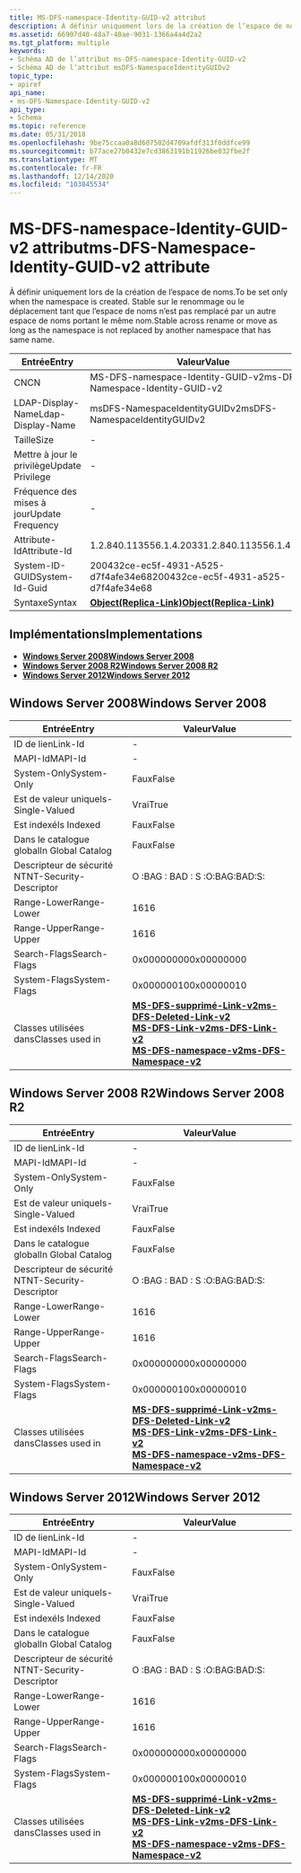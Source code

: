 ```yaml
---
title: MS-DFS-namespace-Identity-GUID-v2 attribut
description: À définir uniquement lors de la création de l’espace de noms. Stable sur le renommage ou le déplacement tant que l’espace de noms n’est pas remplacé par un autre espace de noms portant le même nom.
ms.assetid: 66907d40-48a7-40ae-9031-1366a4a4d2a2
ms.tgt_platform: multiple
keywords:
- Schéma AD de l’attribut ms-DFS-namespace-Identity-GUID-v2
- Schéma AD de l’attribut msDFS-NamespaceIdentityGUIDv2
topic_type:
- apiref
api_name:
- ms-DFS-Namespace-Identity-GUID-v2
api_type:
- Schema
ms.topic: reference
ms.date: 05/31/2018
ms.openlocfilehash: 9be75ccaa0a8d607502d4709afdf313f0ddfce99
ms.sourcegitcommit: b77ace27b0432e7cd3863191b11926be032fbe2f
ms.translationtype: MT
ms.contentlocale: fr-FR
ms.lasthandoff: 12/14/2020
ms.locfileid: "103845534"
---
```

# <a name="ms-dfs-namespace-identity-guid-v2-attribute"></a><span data-ttu-id="105b9-106">MS-DFS-namespace-Identity-GUID-v2 attribut</span><span class="sxs-lookup"><span data-stu-id="105b9-106">ms-DFS-Namespace-Identity-GUID-v2 attribute</span></span>

<span data-ttu-id="105b9-107">À définir uniquement lors de la création de l’espace de noms.</span><span class="sxs-lookup"><span data-stu-id="105b9-107">To be set only when the namespace is created.</span></span> <span data-ttu-id="105b9-108">Stable sur le renommage ou le déplacement tant que l’espace de noms n’est pas remplacé par un autre espace de noms portant le même nom.</span><span class="sxs-lookup"><span data-stu-id="105b9-108">Stable across rename or move as long as the namespace is not replaced by another namespace that has same name.</span></span>



| <span data-ttu-id="105b9-109">Entrée</span><span class="sxs-lookup"><span data-stu-id="105b9-109">Entry</span></span> | <span data-ttu-id="105b9-110">Valeur</span><span class="sxs-lookup"><span data-stu-id="105b9-110">Value</span></span> |
|-------------------|-------------------------------------------------------|
| <span data-ttu-id="105b9-111">CN</span><span class="sxs-lookup"><span data-stu-id="105b9-111">CN</span></span>                | <span data-ttu-id="105b9-112">MS-DFS-namespace-Identity-GUID-v2</span><span class="sxs-lookup"><span data-stu-id="105b9-112">ms-DFS-Namespace-Identity-GUID-v2</span></span>                     |
| <span data-ttu-id="105b9-113">LDAP-Display-Name</span><span class="sxs-lookup"><span data-stu-id="105b9-113">Ldap-Display-Name</span></span> | <span data-ttu-id="105b9-114">msDFS-NamespaceIdentityGUIDv2</span><span class="sxs-lookup"><span data-stu-id="105b9-114">msDFS-NamespaceIdentityGUIDv2</span></span>                         |
| <span data-ttu-id="105b9-115">Taille</span><span class="sxs-lookup"><span data-stu-id="105b9-115">Size</span></span>              | \-                                                    |
| <span data-ttu-id="105b9-116">Mettre à jour le privilège</span><span class="sxs-lookup"><span data-stu-id="105b9-116">Update Privilege</span></span>  | \-                                                    |
| <span data-ttu-id="105b9-117">Fréquence des mises à jour</span><span class="sxs-lookup"><span data-stu-id="105b9-117">Update Frequency</span></span>  | \-                                                    |
| <span data-ttu-id="105b9-118">Attribute-Id</span><span class="sxs-lookup"><span data-stu-id="105b9-118">Attribute-Id</span></span>      | <span data-ttu-id="105b9-119">1.2.840.113556.1.4.2033</span><span class="sxs-lookup"><span data-stu-id="105b9-119">1.2.840.113556.1.4.2033</span></span>                               |
| <span data-ttu-id="105b9-120">System-ID-GUID</span><span class="sxs-lookup"><span data-stu-id="105b9-120">System-Id-Guid</span></span>    | <span data-ttu-id="105b9-121">200432ce-ec5f-4931-A525-d7f4afe34e68</span><span class="sxs-lookup"><span data-stu-id="105b9-121">200432ce-ec5f-4931-a525-d7f4afe34e68</span></span>                  |
| <span data-ttu-id="105b9-122">Syntaxe</span><span class="sxs-lookup"><span data-stu-id="105b9-122">Syntax</span></span>            | [<span data-ttu-id="105b9-123">**Object(Replica-Link)**</span><span class="sxs-lookup"><span data-stu-id="105b9-123">**Object(Replica-Link)**</span></span>](s-object-replica-link.md) |



## <a name="implementations"></a><span data-ttu-id="105b9-124">Implémentations</span><span class="sxs-lookup"><span data-stu-id="105b9-124">Implementations</span></span>

-   [<span data-ttu-id="105b9-125">**Windows Server 2008**</span><span class="sxs-lookup"><span data-stu-id="105b9-125">**Windows Server 2008**</span></span>](#windows-server-2008)
-   [<span data-ttu-id="105b9-126">**Windows Server 2008 R2**</span><span class="sxs-lookup"><span data-stu-id="105b9-126">**Windows Server 2008 R2**</span></span>](#windows-server-2008-r2)
-   [<span data-ttu-id="105b9-127">**Windows Server 2012**</span><span class="sxs-lookup"><span data-stu-id="105b9-127">**Windows Server 2012**</span></span>](#windows-server-2012)

## <a name="windows-server-2008"></a><span data-ttu-id="105b9-128">Windows Server 2008</span><span class="sxs-lookup"><span data-stu-id="105b9-128">Windows Server 2008</span></span>



| <span data-ttu-id="105b9-129">Entrée</span><span class="sxs-lookup"><span data-stu-id="105b9-129">Entry</span></span> | <span data-ttu-id="105b9-130">Valeur</span><span class="sxs-lookup"><span data-stu-id="105b9-130">Value</span></span> |
|------------------------|--------------------------------------------------------------------------------------------------------------------------------------------------------------------------------------|
| <span data-ttu-id="105b9-131">ID de lien</span><span class="sxs-lookup"><span data-stu-id="105b9-131">Link-Id</span></span>                | \-                                                                                                                                                                                   |
| <span data-ttu-id="105b9-132">MAPI-Id</span><span class="sxs-lookup"><span data-stu-id="105b9-132">MAPI-Id</span></span>                | \-                                                                                                                                                                                   |
| <span data-ttu-id="105b9-133">System-Only</span><span class="sxs-lookup"><span data-stu-id="105b9-133">System-Only</span></span>            | <span data-ttu-id="105b9-134">Faux</span><span class="sxs-lookup"><span data-stu-id="105b9-134">False</span></span>                                                                                                                                                                                |
| <span data-ttu-id="105b9-135">Est de valeur unique</span><span class="sxs-lookup"><span data-stu-id="105b9-135">Is-Single-Valued</span></span>       | <span data-ttu-id="105b9-136">Vrai</span><span class="sxs-lookup"><span data-stu-id="105b9-136">True</span></span>                                                                                                                                                                                 |
| <span data-ttu-id="105b9-137">Est indexé</span><span class="sxs-lookup"><span data-stu-id="105b9-137">Is Indexed</span></span>             | <span data-ttu-id="105b9-138">Faux</span><span class="sxs-lookup"><span data-stu-id="105b9-138">False</span></span>                                                                                                                                                                                |
| <span data-ttu-id="105b9-139">Dans le catalogue global</span><span class="sxs-lookup"><span data-stu-id="105b9-139">In Global Catalog</span></span>      | <span data-ttu-id="105b9-140">Faux</span><span class="sxs-lookup"><span data-stu-id="105b9-140">False</span></span>                                                                                                                                                                                |
| <span data-ttu-id="105b9-141">Descripteur de sécurité NT</span><span class="sxs-lookup"><span data-stu-id="105b9-141">NT-Security-Descriptor</span></span> | <span data-ttu-id="105b9-142">O :BAG : BAD : S :</span><span class="sxs-lookup"><span data-stu-id="105b9-142">O:BAG:BAD:S:</span></span>                                                                                                                                                                         |
| <span data-ttu-id="105b9-143">Range-Lower</span><span class="sxs-lookup"><span data-stu-id="105b9-143">Range-Lower</span></span>            | <span data-ttu-id="105b9-144">16</span><span class="sxs-lookup"><span data-stu-id="105b9-144">16</span></span>                                                                                                                                                                                   |
| <span data-ttu-id="105b9-145">Range-Upper</span><span class="sxs-lookup"><span data-stu-id="105b9-145">Range-Upper</span></span>            | <span data-ttu-id="105b9-146">16</span><span class="sxs-lookup"><span data-stu-id="105b9-146">16</span></span>                                                                                                                                                                                   |
| <span data-ttu-id="105b9-147">Search-Flags</span><span class="sxs-lookup"><span data-stu-id="105b9-147">Search-Flags</span></span>           | <span data-ttu-id="105b9-148">0x00000000</span><span class="sxs-lookup"><span data-stu-id="105b9-148">0x00000000</span></span>                                                                                                                                                                           |
| <span data-ttu-id="105b9-149">System-Flags</span><span class="sxs-lookup"><span data-stu-id="105b9-149">System-Flags</span></span>           | <span data-ttu-id="105b9-150">0x00000010</span><span class="sxs-lookup"><span data-stu-id="105b9-150">0x00000010</span></span>                                                                                                                                                                           |
| <span data-ttu-id="105b9-151">Classes utilisées dans</span><span class="sxs-lookup"><span data-stu-id="105b9-151">Classes used in</span></span>        | [<span data-ttu-id="105b9-152">**MS-DFS-supprimé-Link-v2**</span><span class="sxs-lookup"><span data-stu-id="105b9-152">**ms-DFS-Deleted-Link-v2**</span></span>](c-msdfs-deletedlinkv2.md)<br/> [<span data-ttu-id="105b9-153">**MS-DFS-Link-v2**</span><span class="sxs-lookup"><span data-stu-id="105b9-153">**ms-DFS-Link-v2**</span></span>](c-msdfs-linkv2.md)<br/> [<span data-ttu-id="105b9-154">**MS-DFS-namespace-v2**</span><span class="sxs-lookup"><span data-stu-id="105b9-154">**ms-DFS-Namespace-v2**</span></span>](c-msdfs-namespacev2.md)<br/> |



## <a name="windows-server-2008-r2"></a><span data-ttu-id="105b9-155">Windows Server 2008 R2</span><span class="sxs-lookup"><span data-stu-id="105b9-155">Windows Server 2008 R2</span></span>



| <span data-ttu-id="105b9-156">Entrée</span><span class="sxs-lookup"><span data-stu-id="105b9-156">Entry</span></span> | <span data-ttu-id="105b9-157">Valeur</span><span class="sxs-lookup"><span data-stu-id="105b9-157">Value</span></span> |
|------------------------|--------------------------------------------------------------------------------------------------------------------------------------------------------------------------------------|
| <span data-ttu-id="105b9-158">ID de lien</span><span class="sxs-lookup"><span data-stu-id="105b9-158">Link-Id</span></span>                | \-                                                                                                                                                                                   |
| <span data-ttu-id="105b9-159">MAPI-Id</span><span class="sxs-lookup"><span data-stu-id="105b9-159">MAPI-Id</span></span>                | \-                                                                                                                                                                                   |
| <span data-ttu-id="105b9-160">System-Only</span><span class="sxs-lookup"><span data-stu-id="105b9-160">System-Only</span></span>            | <span data-ttu-id="105b9-161">Faux</span><span class="sxs-lookup"><span data-stu-id="105b9-161">False</span></span>                                                                                                                                                                                |
| <span data-ttu-id="105b9-162">Est de valeur unique</span><span class="sxs-lookup"><span data-stu-id="105b9-162">Is-Single-Valued</span></span>       | <span data-ttu-id="105b9-163">Vrai</span><span class="sxs-lookup"><span data-stu-id="105b9-163">True</span></span>                                                                                                                                                                                 |
| <span data-ttu-id="105b9-164">Est indexé</span><span class="sxs-lookup"><span data-stu-id="105b9-164">Is Indexed</span></span>             | <span data-ttu-id="105b9-165">Faux</span><span class="sxs-lookup"><span data-stu-id="105b9-165">False</span></span>                                                                                                                                                                                |
| <span data-ttu-id="105b9-166">Dans le catalogue global</span><span class="sxs-lookup"><span data-stu-id="105b9-166">In Global Catalog</span></span>      | <span data-ttu-id="105b9-167">Faux</span><span class="sxs-lookup"><span data-stu-id="105b9-167">False</span></span>                                                                                                                                                                                |
| <span data-ttu-id="105b9-168">Descripteur de sécurité NT</span><span class="sxs-lookup"><span data-stu-id="105b9-168">NT-Security-Descriptor</span></span> | <span data-ttu-id="105b9-169">O :BAG : BAD : S :</span><span class="sxs-lookup"><span data-stu-id="105b9-169">O:BAG:BAD:S:</span></span>                                                                                                                                                                         |
| <span data-ttu-id="105b9-170">Range-Lower</span><span class="sxs-lookup"><span data-stu-id="105b9-170">Range-Lower</span></span>            | <span data-ttu-id="105b9-171">16</span><span class="sxs-lookup"><span data-stu-id="105b9-171">16</span></span>                                                                                                                                                                                   |
| <span data-ttu-id="105b9-172">Range-Upper</span><span class="sxs-lookup"><span data-stu-id="105b9-172">Range-Upper</span></span>            | <span data-ttu-id="105b9-173">16</span><span class="sxs-lookup"><span data-stu-id="105b9-173">16</span></span>                                                                                                                                                                                   |
| <span data-ttu-id="105b9-174">Search-Flags</span><span class="sxs-lookup"><span data-stu-id="105b9-174">Search-Flags</span></span>           | <span data-ttu-id="105b9-175">0x00000000</span><span class="sxs-lookup"><span data-stu-id="105b9-175">0x00000000</span></span>                                                                                                                                                                           |
| <span data-ttu-id="105b9-176">System-Flags</span><span class="sxs-lookup"><span data-stu-id="105b9-176">System-Flags</span></span>           | <span data-ttu-id="105b9-177">0x00000010</span><span class="sxs-lookup"><span data-stu-id="105b9-177">0x00000010</span></span>                                                                                                                                                                           |
| <span data-ttu-id="105b9-178">Classes utilisées dans</span><span class="sxs-lookup"><span data-stu-id="105b9-178">Classes used in</span></span>        | [<span data-ttu-id="105b9-179">**MS-DFS-supprimé-Link-v2**</span><span class="sxs-lookup"><span data-stu-id="105b9-179">**ms-DFS-Deleted-Link-v2**</span></span>](c-msdfs-deletedlinkv2.md)<br/> [<span data-ttu-id="105b9-180">**MS-DFS-Link-v2**</span><span class="sxs-lookup"><span data-stu-id="105b9-180">**ms-DFS-Link-v2**</span></span>](c-msdfs-linkv2.md)<br/> [<span data-ttu-id="105b9-181">**MS-DFS-namespace-v2**</span><span class="sxs-lookup"><span data-stu-id="105b9-181">**ms-DFS-Namespace-v2**</span></span>](c-msdfs-namespacev2.md)<br/> |



## <a name="windows-server-2012"></a><span data-ttu-id="105b9-182">Windows Server 2012</span><span class="sxs-lookup"><span data-stu-id="105b9-182">Windows Server 2012</span></span>



| <span data-ttu-id="105b9-183">Entrée</span><span class="sxs-lookup"><span data-stu-id="105b9-183">Entry</span></span> | <span data-ttu-id="105b9-184">Valeur</span><span class="sxs-lookup"><span data-stu-id="105b9-184">Value</span></span> |
|------------------------|--------------------------------------------------------------------------------------------------------------------------------------------------------------------------------------|
| <span data-ttu-id="105b9-185">ID de lien</span><span class="sxs-lookup"><span data-stu-id="105b9-185">Link-Id</span></span>                | \-                                                                                                                                                                                   |
| <span data-ttu-id="105b9-186">MAPI-Id</span><span class="sxs-lookup"><span data-stu-id="105b9-186">MAPI-Id</span></span>                | \-                                                                                                                                                                                   |
| <span data-ttu-id="105b9-187">System-Only</span><span class="sxs-lookup"><span data-stu-id="105b9-187">System-Only</span></span>            | <span data-ttu-id="105b9-188">Faux</span><span class="sxs-lookup"><span data-stu-id="105b9-188">False</span></span>                                                                                                                                                                                |
| <span data-ttu-id="105b9-189">Est de valeur unique</span><span class="sxs-lookup"><span data-stu-id="105b9-189">Is-Single-Valued</span></span>       | <span data-ttu-id="105b9-190">Vrai</span><span class="sxs-lookup"><span data-stu-id="105b9-190">True</span></span>                                                                                                                                                                                 |
| <span data-ttu-id="105b9-191">Est indexé</span><span class="sxs-lookup"><span data-stu-id="105b9-191">Is Indexed</span></span>             | <span data-ttu-id="105b9-192">Faux</span><span class="sxs-lookup"><span data-stu-id="105b9-192">False</span></span>                                                                                                                                                                                |
| <span data-ttu-id="105b9-193">Dans le catalogue global</span><span class="sxs-lookup"><span data-stu-id="105b9-193">In Global Catalog</span></span>      | <span data-ttu-id="105b9-194">Faux</span><span class="sxs-lookup"><span data-stu-id="105b9-194">False</span></span>                                                                                                                                                                                |
| <span data-ttu-id="105b9-195">Descripteur de sécurité NT</span><span class="sxs-lookup"><span data-stu-id="105b9-195">NT-Security-Descriptor</span></span> | <span data-ttu-id="105b9-196">O :BAG : BAD : S :</span><span class="sxs-lookup"><span data-stu-id="105b9-196">O:BAG:BAD:S:</span></span>                                                                                                                                                                         |
| <span data-ttu-id="105b9-197">Range-Lower</span><span class="sxs-lookup"><span data-stu-id="105b9-197">Range-Lower</span></span>            | <span data-ttu-id="105b9-198">16</span><span class="sxs-lookup"><span data-stu-id="105b9-198">16</span></span>                                                                                                                                                                                   |
| <span data-ttu-id="105b9-199">Range-Upper</span><span class="sxs-lookup"><span data-stu-id="105b9-199">Range-Upper</span></span>            | <span data-ttu-id="105b9-200">16</span><span class="sxs-lookup"><span data-stu-id="105b9-200">16</span></span>                                                                                                                                                                                   |
| <span data-ttu-id="105b9-201">Search-Flags</span><span class="sxs-lookup"><span data-stu-id="105b9-201">Search-Flags</span></span>           | <span data-ttu-id="105b9-202">0x00000000</span><span class="sxs-lookup"><span data-stu-id="105b9-202">0x00000000</span></span>                                                                                                                                                                           |
| <span data-ttu-id="105b9-203">System-Flags</span><span class="sxs-lookup"><span data-stu-id="105b9-203">System-Flags</span></span>           | <span data-ttu-id="105b9-204">0x00000010</span><span class="sxs-lookup"><span data-stu-id="105b9-204">0x00000010</span></span>                                                                                                                                                                           |
| <span data-ttu-id="105b9-205">Classes utilisées dans</span><span class="sxs-lookup"><span data-stu-id="105b9-205">Classes used in</span></span>        | [<span data-ttu-id="105b9-206">**MS-DFS-supprimé-Link-v2**</span><span class="sxs-lookup"><span data-stu-id="105b9-206">**ms-DFS-Deleted-Link-v2**</span></span>](c-msdfs-deletedlinkv2.md)<br/> [<span data-ttu-id="105b9-207">**MS-DFS-Link-v2**</span><span class="sxs-lookup"><span data-stu-id="105b9-207">**ms-DFS-Link-v2**</span></span>](c-msdfs-linkv2.md)<br/> [<span data-ttu-id="105b9-208">**MS-DFS-namespace-v2**</span><span class="sxs-lookup"><span data-stu-id="105b9-208">**ms-DFS-Namespace-v2**</span></span>](c-msdfs-namespacev2.md)<br/> |



 

 





